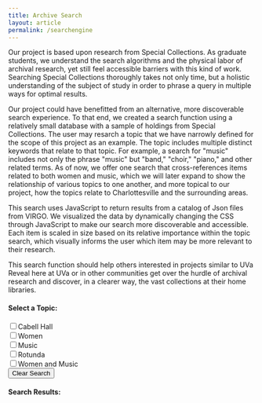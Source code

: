 ```yaml
---
title: Archive Search
layout: article
permalink: /searchengine
---
```

<html>
<link rel="stylesheet" type="text/css" href="http://reveal.scholarslab.org/javascript/style.css">
<link rel="stylesheet" href="http://reveal.scholarslab.org/css/main.css">
<link rel="stylesheet" href="http://reveal.scholarslab.org/css/styles.css">

<body>
  <script src='http://reveal.scholarslab.org/javascript/d3.js'></script>
  <script src='http://reveal.scholarslab.org/javascript/lodash.js'></script>
  <script src='http://reveal.scholarslab.org/javascript/analysis.js'></script>
  <script src='http://reveal.scholarslab.org/javascript/jquery-3.3.1.min.js'></script>
  <script src="https://d3js.org/d3.v4.min.js"></script>
  <p>Our project is based upon research from Special Collections. As graduate students, we understand the search algorithms and the physical labor of archival research, yet still feel accessible barriers with this kind of work. Searching Special Collections thoroughly takes not only time, but a holistic understanding of the subject of study in order to phrase a query in multiple ways for optimal results.</p>
  <p>Our project could have benefitted from an alternative, more discoverable search experience. To that end, we created a search function using a relatively small database with a sample of holdings from Special Collections. The user may resarch a topic that we have narrowly defined for the scope of this project as an example. The topic includes multiple distinct keywords that relate to that topic. For example, a search for "music" includes not only the phrase "music" but "band," "choir," "piano," and other related terms. As of now, we offer one search that cross-references items related to both women and music, which we will later expand to show the relationship of various topics to one another, and more topical to our project, how the topics relate to Charlottesville and the surrounding areas.</p>
  <p>This search uses JavaScript to return results from a catalog of Json files from VIRGO. We visualized the data by dynamically changing the CSS through JavaScript to make our search more discoverable and accessible. Each item is scaled in size based on its relative importance within the topic search, which visually informs the user which item may be more relevant to their research.</p>
  <p> This search function should help others interested in projects similar to UVa Reveal here at UVa or in other communities get over the hurdle of archival research and discover, in a clearer way, the vast collections at their home libraries.</p>
<form action=''>
<h4>Select a Topic:</h4>
  <input type="checkbox" id="cabell" onclick="search('cabell');">Cabell Hall<br>
  <input type="checkbox" id="women" onclick="search('women');">Women<br>
  <input type="checkbox" id="music" onclick="search('music');">Music<br>
  <input type="checkbox" id="rotunda" onclick="search('rotunda');">Rotunda<br>
<!--   <input type="checkbox" id="berlin" onclick="search('berlin');">Berlin Wall<br>
  <input type="checkbox" id="languages" onclick="search('languages');">Foreign Languages<br>
  <input type="checkbox" id="cemetery" onclick="search('cemetery');">Cemetery<br> -->
  <input type="checkbox" id="womenmusic" onclick="search2('women', 'music');">Women and Music<br>
  <button type="button" id="clear" onclick="window.location.reload()">Clear Search</button>
  <!--   <input type="checkbox" id="cabellmusic" onclick="search3('cabellmusic');">Music and Cabell Hall<br>
  <input type="checkbox" id="rotundawomen" onclick="search('rotundawomen');">Women and the Rotunda<br> -->
</form>

<div>

  <h4>Search Results:</h4>
  <ul class="results-list">


  </ul>
</div>
</body>


</html>